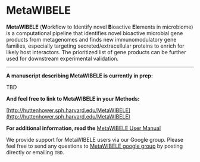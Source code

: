 # MetaWIBELE #

**MetaWIBELE** (**W**orkflow to **I**dentify novel **B**ioactive **Ele**ments in microbiome) is a computational pipeline that identifies novel bioactive microbial gene products from metagenomes and finds new immunomodulatory gene families, especially targeting secreted/extracellular proteins to enrich for likely host interactors. The prioritized list of gene products can be further used for downstream experimental validation.

----

**A manuscript describing MetaWIBELE is currently in prep:**

TBD

**And feel free to link to MetaWIBELE in your Methods:**

[http://huttenhower.sph.harvard.edu/MetaWIBELE](http://huttenhower.sph.harvard.edu/MetaWIBELE)

**For additional information, read the** [MetaWIBELE User Manual](https://bitbucket.org/biobakery/metawibele/wiki/Home)

We provide support for MetaWIBELE users via our Google group. Please feel free to send any questions to [MetaWIBELE google group](xx) by posting directly or emailing `TBD`.
